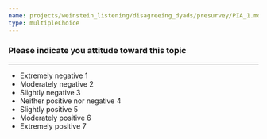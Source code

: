 ```yaml
---
name: projects/weinstein_listening/disagreeing_dyads/presurvey/PIA_1.md
type: multipleChoice
---
```


### Please indicate you attitude toward this topic

---

- Extremely negative 1
- Moderately negative 2
- Slightly negative 3
- Neither positive nor negative 4
- Slightly positive 5
- Moderately positive 6
- Extremely positive 7
